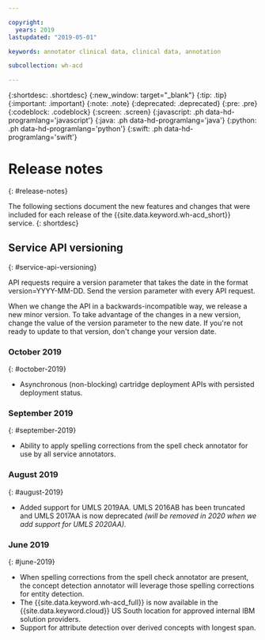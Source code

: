 ```yaml
---

copyright:
  years: 2019
lastupdated: "2019-05-01"

keywords: annotator clinical data, clinical data, annotation

subcollection: wh-acd

---
```


{:shortdesc: .shortdesc}
{:new_window: target="_blank"}
{:tip: .tip}
{:important: .important}
{:note: .note}
{:deprecated: .deprecated}
{:pre: .pre}
{:codeblock: .codeblock}
{:screen: .screen}
{:javascript: .ph data-hd-programlang='javascript'}
{:java: .ph data-hd-programlang='java'}
{:python: .ph data-hd-programlang='python'}
{:swift: .ph data-hd-programlang='swift'}

# Release notes
{: #release-notes}

The following sections document the new features and changes that were included for each release of the {{site.data.keyword.wh-acd_short}} service.
{: shortdesc}

## Service API versioning
{: #service-api-versioning}

API requests require a version parameter that takes the date in the format version=YYYY-MM-DD. Send the version parameter with every API request.

When we change the API in a backwards-incompatible way, we release a new minor version. To take advantage of the changes in a new version, change the value of the version parameter to the new date. If you're not ready to update to that version, don't change your version date.

### October 2019
{: #october-2019}

- Asynchronous (non-blocking) cartridge deployment APIs with persisted deployment status.

### September 2019
{: #september-2019}

- Ability to apply spelling corrections from the spell check annotator for use by all service annotators.

### August 2019
{: #august-2019}

- Added support for UMLS 2019AA. UMLS 2016AB has been truncated and UMLS 2017AA is now deprecated _(will be removed in 2020 when we add support for UMLS 2020AA)._

### June 2019
{: #june-2019}

- When spelling corrections from the spell check annotator are present, the concept detection annotator will leverage those spelling corrections for entity detection.
- The {{site.data.keyword.wh-acd_full}} is now available in the {{site.data.keyword.cloud}} US South location for approved internal IBM solution providers.
- Support for attribute detection over derived concepts with longest span.
